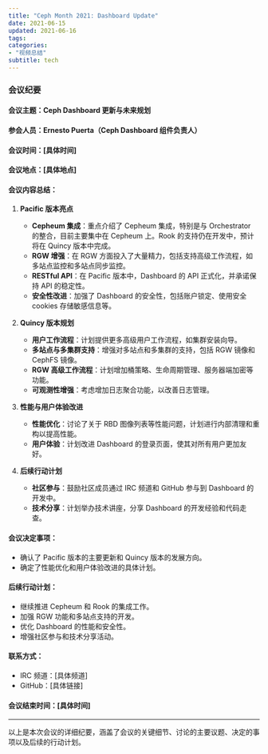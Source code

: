 ```yaml
---
title: "Ceph Month 2021: Dashboard Update"
date: 2021-06-15
updated: 2021-06-16
tags:
categories:
- "视频总结"
subtitle: tech
---
```



### 会议纪要

#### 会议主题：Ceph Dashboard 更新与未来规划

#### 参会人员：Ernesto Puerta（Ceph Dashboard 组件负责人）

#### 会议时间：[具体时间]

#### 会议地点：[具体地点]

#### 会议内容总结：

1. **Pacific 版本亮点**
   - **Cepheum 集成**：重点介绍了 Cepheum 集成，特别是与 Orchestrator 的整合，目前主要集中在 Cepheum 上。Rook 的支持仍在开发中，预计将在 Quincy 版本中完成。
   - **RGW 增强**：在 RGW 方面投入了大量精力，包括支持高级工作流程，如多站点监控和多站点同步监控。
   - **RESTful API**：在 Pacific 版本中，Dashboard 的 API 正式化，并承诺保持 API 的稳定性。
   - **安全性改进**：加强了 Dashboard 的安全性，包括账户锁定、使用安全 cookies 存储敏感信息等。

2. **Quincy 版本规划**
   - **用户工作流程**：计划提供更多高级用户工作流程，如集群安装向导。
   - **多站点与多集群支持**：增强对多站点和多集群的支持，包括 RGW 镜像和 CephFS 镜像。
   - **RGW 高级工作流程**：计划增加桶策略、生命周期管理、服务器端加密等功能。
   - **可观测性增强**：考虑增加日志聚合功能，以改善日志管理。

3. **性能与用户体验改进**
   - **性能优化**：讨论了关于 RBD 图像列表等性能问题，计划进行内部清理和重构以提高性能。
   - **用户体验**：计划改进 Dashboard 的登录页面，使其对所有用户更加友好。

4. **后续行动计划**
   - **社区参与**：鼓励社区成员通过 IRC 频道和 GitHub 参与到 Dashboard 的开发中。
   - **技术分享**：计划举办技术讲座，分享 Dashboard 的开发经验和代码走查。

#### 会议决定事项：
- 确认了 Pacific 版本的主要更新和 Quincy 版本的发展方向。
- 确定了性能优化和用户体验改进的具体计划。

#### 后续行动计划：
- 继续推进 Cepheum 和 Rook 的集成工作。
- 加强 RGW 功能和多站点支持的开发。
- 优化 Dashboard 的性能和安全性。
- 增强社区参与和技术分享活动。

#### 联系方式：
- IRC 频道：[具体频道]
- GitHub：[具体链接]

#### 会议结束时间：[具体时间]

---

以上是本次会议的详细纪要，涵盖了会议的关键细节、讨论的主要议题、决定的事项以及后续的行动计划。